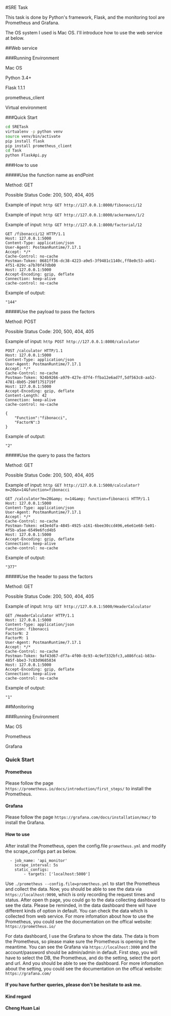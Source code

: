 #SRE Task

This task is done by Python's framework, Flask, and the monitoring tool are Prometheus and Grafana.

The OS system I used is Mac OS. I'll introduce how to use the web service at below.

##Web service 

###Running Environment

Mac OS

Python 3.4+

Flask 1.1.1

prometheus_client

Virtual environment

###Quick Start
```bash
cd SRETask
virtualenv -p python venv
source venv/bin/activate
pip install flask
pip install prometheus_client
cd Task
python FlaskApi.py
```

###How to use 


#####Use the function name as endPoint
   
 Method: GET  
   
 Possible Status Code: 200, 500, 404, 405
   
 Example of input: ```http GET http://127.0.0.1:8000/fibonacci/12```
   
 Example of input: ```http GET http://127.0.0.1:8000/ackermann/1/2```
   
 Example of input: ```http GET http://127.0.0.1:8000/factorial/12```
```
GET /fibonacci/12 HTTP/1.1
Host: 127.0.0.1:5000
Content-Type: application/json
User-Agent: PostmanRuntime/7.17.1
Accept: */*
Cache-Control: no-cache
Postman-Token: 0681ff36-dc38-4223-a9e5-3f9481c1140c,ff8e0c53-ad41-4f51-829c-a7b70f47db00
Host: 127.0.0.1:5000
Accept-Encoding: gzip, deflate
Connection: keep-alive
cache-control: no-cache
```
   Example of output:
```
"144"
```

#####Use the payload to pass the factors

 Method: POST

 Possible Status Code: 200, 500, 404, 405
 
 Example of input: ```http POST http://127.0.0.1:8000/calculator```
 
```
POST /calculator HTTP/1.1
Host: 127.0.0.1:5000
Content-Type: application/json
User-Agent: PostmanRuntime/7.17.1
Accept: */*
Cache-Control: no-cache
Postman-Token: 924b9266-a979-427e-87f4-ffba12e6ad7f,5df563c8-aa52-4781-8b05-298f1751719f
Host: 127.0.0.1:5000
Accept-Encoding: gzip, deflate
Content-Length: 42
Connection: keep-alive
cache-control: no-cache

{
    "Function":"fibonacci", 
	"FactorN":3
}
```
 Example of output:
 ```
 "2"
 ```

#####Use the query to pass the factors

 Method: GET

 Possible Status Code: 200, 500, 404, 405

 Example of input: ```http GET http://127.0.0.1:5000/calculator?m=20&n=14&function=fibonacci```

```
GET /calculator?m=20&amp; n=14&amp; function=fibonacci HTTP/1.1
Host: 127.0.0.1:5000
Content-Type: application/json
User-Agent: PostmanRuntime/7.17.1
Accept: */*
Cache-Control: no-cache
Postman-Token: e43e4dfa-4845-4925-a161-6bee30ccd496,e6e61e68-5e01-4f5b-a5ae-6549e6fcd4b5
Host: 127.0.0.1:5000
Accept-Encoding: gzip, deflate
Connection: keep-alive
cache-control: no-cache
```
Example of output:
```
"377"
```

#####Use the header to pass the factors

 Method: GET  
 
 Possible Status Code: 200, 500, 404, 405
 
 Example of input: ```http GET http://127.0.0.1:5000/HeaderCalculator```	
```
GET /HeaderCalculator HTTP/1.1
Host: 127.0.0.1:5000
Content-Type: application/json
Function: fibonacci
FactorN: 2
FactorM: 1
User-Agent: PostmanRuntime/7.17.1
Accept: */*
Cache-Control: no-cache
Postman-Token: 9af43d67-df7a-4f00-8c93-4c9ef332bfc3,a886fca1-b83a-485f-bbe3-7c83d9685834
Host: 127.0.0.1:5000
Accept-Encoding: gzip, deflate
Connection: keep-alive
cache-control: no-cache
```
   Example of output:
```
"1"
```

##Monitoring

###Running Environment

Mac OS

Prometheus

Grafana

### Quick Start

#### Prometheus

Please follow the page ```https://prometheus.io/docs/introduction/first_steps/``` to install the Prometheus.

#### Grafana

Please follow the page ```https://grafana.com/docs/installation/mac/``` to install the Grafana.

#### How to use 

After install the Prometheus, open the config.file ```prometheus.yml``` and modify the scrape_configs part as below.

```
  - job_name: 'api_monitor'
    scrape_interval: 5s
    static_configs:
        - targets: ['localhost:5000']
``` 

Use ```./prometheus --config.file=prometheus.yml``` to start the Prometheus and collect the data.
Now, you should be able to see the data via ```https://localhost:9090```, which is only recording the request times and status.
After open th page, you could go to the data collecting dashboard to see the data.
Please be reminded, in the data dashboard there will have different kinds of option in default.
You can check the data which is collected from web service.
For more infomation about how to use the Prometheus, you could see the documentation on the offical website: ```https://prometheus.io/```


For data dashboard, I use the Grafana to show the data.
The data is from the Prometheus, so please make sure the Prometheus is opening in the meantime.
You can see the Grafana via ```https://localhost:3000``` and the account/password should be admin/admin in default.
First step, you will have to select the DB, the Prometheus, and do the setting, select the port and url.
And you should be able to see the dashboard.
For more infomation about the setting, you could see the documentation on the offical website: ```https://grafana.com/```


#### If you have further queries, please don't be hesitate to ask me.
#### Kind regard 
#### Cheng Huan Lai


